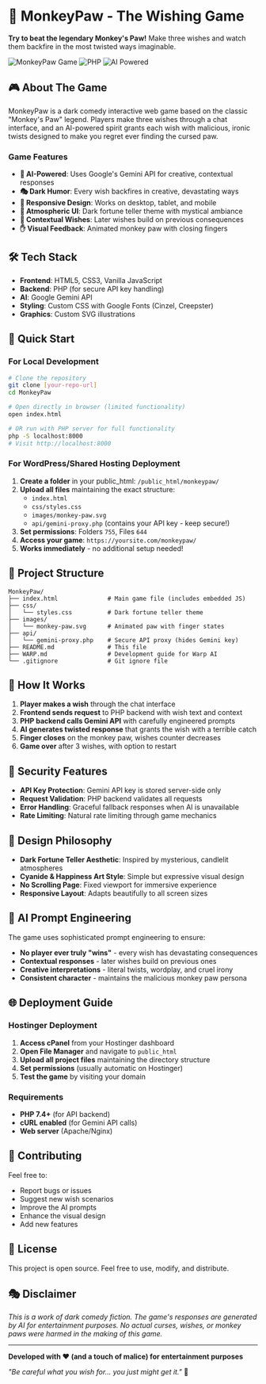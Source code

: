 # 🐒 MonkeyPaw - The Wishing Game

**Try to beat the legendary Monkey's Paw!** Make three wishes and watch them backfire in the most twisted ways imaginable.

![MonkeyPaw Game](https://img.shields.io/badge/Status-Complete-green) ![PHP](https://img.shields.io/badge/PHP-Backend-blue) ![AI Powered](https://img.shields.io/badge/AI-Gemini%20Powered-orange)

## 🎮 About The Game

MonkeyPaw is a dark comedy interactive web game based on the classic "Monkey's Paw" legend. Players make three wishes through a chat interface, and an AI-powered spirit grants each wish with malicious, ironic twists designed to make you regret ever finding the cursed paw.

### Game Features
- **🤖 AI-Powered**: Uses Google's Gemini API for creative, contextual responses
- **🎭 Dark Humor**: Every wish backfires in creative, devastating ways
- **📱 Responsive Design**: Works on desktop, tablet, and mobile
- **🎨 Atmospheric UI**: Dark fortune teller theme with mystical ambiance
- **🔄 Contextual Wishes**: Later wishes build on previous consequences
- **✋ Visual Feedback**: Animated monkey paw with closing fingers

## 🛠️ Tech Stack

- **Frontend**: HTML5, CSS3, Vanilla JavaScript
- **Backend**: PHP (for secure API key handling)
- **AI**: Google Gemini API
- **Styling**: Custom CSS with Google Fonts (Cinzel, Creepster)
- **Graphics**: Custom SVG illustrations

## 🚀 Quick Start

### For Local Development
```bash
# Clone the repository
git clone [your-repo-url]
cd MonkeyPaw

# Open directly in browser (limited functionality)
open index.html

# OR run with PHP server for full functionality
php -S localhost:8000
# Visit http://localhost:8000
```

### For WordPress/Shared Hosting Deployment
1. **Create a folder** in your public_html: `/public_html/monkeypaw/`
2. **Upload all files** maintaining the exact structure:
   - `index.html` 
   - `css/styles.css`
   - `images/monkey-paw.svg`
   - `api/gemini-proxy.php` (contains your API key - keep secure!)
3. **Set permissions**: Folders `755`, Files `644`
4. **Access your game**: `https://yoursite.com/monkeypaw/`
5. **Works immediately** - no additional setup needed!

## 📁 Project Structure

```
MonkeyPaw/
├── index.html              # Main game file (includes embedded JS)
├── css/
│   └── styles.css          # Dark fortune teller theme
├── images/
│   └── monkey-paw.svg      # Animated paw with finger states
├── api/
│   └── gemini-proxy.php    # Secure API proxy (hides Gemini key)
├── README.md               # This file
├── WARP.md                 # Development guide for Warp AI
└── .gitignore              # Git ignore file
```

## 🎯 How It Works

1. **Player makes a wish** through the chat interface
2. **Frontend sends request** to PHP backend with wish text and context
3. **PHP backend calls Gemini API** with carefully engineered prompts
4. **AI generates twisted response** that grants the wish with a terrible catch
5. **Finger closes** on the monkey paw, wishes counter decreases
6. **Game over** after 3 wishes, with option to restart

## 🔐 Security Features

- **API Key Protection**: Gemini API key is stored server-side only
- **Request Validation**: PHP backend validates all requests
- **Error Handling**: Graceful fallback responses when AI is unavailable
- **Rate Limiting**: Natural rate limiting through game mechanics

## 🎨 Design Philosophy

- **Dark Fortune Teller Aesthetic**: Inspired by mysterious, candlelit atmospheres
- **Cyanide & Happiness Art Style**: Simple but expressive visual design
- **No Scrolling Page**: Fixed viewport for immersive experience
- **Responsive Layout**: Adapts beautifully to all screen sizes

## 🧠 AI Prompt Engineering

The game uses sophisticated prompt engineering to ensure:
- **No player ever truly "wins"** - every wish has devastating consequences
- **Contextual responses** - later wishes build on previous ones
- **Creative interpretations** - literal twists, wordplay, and cruel irony
- **Consistent character** - maintains the malicious monkey paw persona

## 🌐 Deployment Guide

### Hostinger Deployment
1. **Access cPanel** from your Hostinger dashboard
2. **Open File Manager** and navigate to `public_html`
3. **Upload all project files** maintaining the directory structure
4. **Set permissions** (usually automatic on Hostinger)
5. **Test the game** by visiting your domain

### Requirements
- **PHP 7.4+** (for API backend)
- **cURL enabled** (for Gemini API calls)
- **Web server** (Apache/Nginx)

## 🤝 Contributing

Feel free to:
- Report bugs or issues
- Suggest new wish scenarios
- Improve the AI prompts
- Enhance the visual design
- Add new features

## 📜 License

This project is open source. Feel free to use, modify, and distribute.

## 🎭 Disclaimer

*This is a work of dark comedy fiction. The game's responses are generated by AI for entertainment purposes. No actual curses, wishes, or monkey paws were harmed in the making of this game.*

---

**Developed with ❤️ (and a touch of malice) for entertainment purposes**

*"Be careful what you wish for... you just might get it."* 🐾
